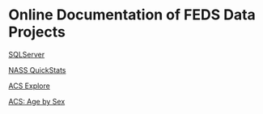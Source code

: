 # Online Documentation of FEDS Data Projects


[SQLServer](SQLServer)


[NASS QuickStats](NASS)

[ACS Explore](ACS/ACSExplore.md)

[ACS: Age by Sex](ACS/AgeSex.md)
